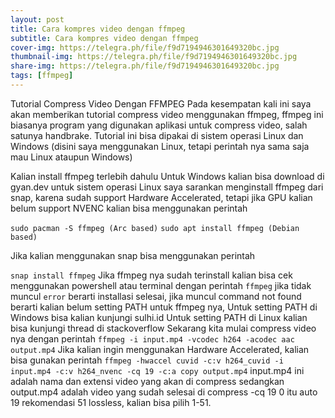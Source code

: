 ```yaml
---
layout: post
title: Cara kompres video dengan ffmpeg
subtitle: Cara kompres video dengan ffmpeg
cover-img: https://telegra.ph/file/f9d7194946301649320bc.jpg
thumbnail-img: https://telegra.ph/file/f9d7194946301649320bc.jpg
share-img: https://telegra.ph/file/f9d7194946301649320bc.jpg
tags: [ffmpeg]
---
```


Tutorial Compress Video Dengan FFMPEG
Pada kesempatan kali ini saya akan memberikan tutorial compress video menggunakan ffmpeg, ffmpeg ini biasanya program yang digunakan aplikasi untuk compress video, salah satunya handbrake. Tutorial ini bisa dipakai di sistem operasi Linux dan Windows (disini saya menggunakan Linux, tetapi perintah nya sama saja mau Linux ataupun Windows)

Kalian install ffmpeg terlebih dahulu
Untuk Windows kalian bisa download di gyan.dev
untuk sistem operasi Linux saya sarankan menginstall ffmpeg dari snap, karena sudah support Hardware Accelerated, tetapi jika GPU kalian belum support NVENC kalian bisa menggunakan perintah

 ```sudo pacman -S ffmpeg (Arc based)```
 ```sudo apt install ffmpeg (Debian based)```

Jika kalian menggunakan snap bisa menggunakan perintah

 ```snap install ffmpeg```
Jika ffmpeg nya sudah terinstall kalian bisa cek menggunakan powershell atau terminal dengan perintah ```ffmpeg``` jika tidak muncul ```error``` berarti installasi selesai, jika muncul command not found berarti kalian belum setting PATH untuk ffmpeg nya,
Untuk setting PATH di Windows bisa kalian kunjungi sulhi.id
Untuk setting PATH di Linux kalian bisa kunjungi thread di stackoverflow
Sekarang kita mulai compress video nya dengan perintah
 ```ffmpeg -i input.mp4 -vcodec h264 -acodec aac output.mp4```
Jika kalian ingin menggunakan Hardware Accelerated, kalian bisa gunakan perintah
 ```ffmpeg -hwaccel cuvid -c:v h264_cuvid -i input.mp4 -c:v h264_nvenc -cq 19 -c:a copy output.mp4```
input.mp4 ini adalah nama dan extensi video yang akan di compress sedangkan output.mp4 adalah video yang sudah selesai di compress
-cq 19 0 itu auto 19 rekomendasi 51 lossless, kalian bisa pilih 1-51.